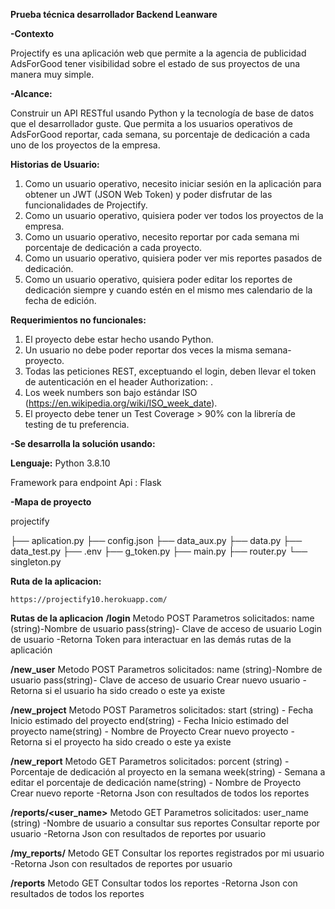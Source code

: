 ﻿﻿**Prueba técnica desarrollador Backend Leanware**

**-Contexto**

Projectify es una aplicación web que permite a la agencia de publicidad AdsForGood tener visibilidad sobre
el estado de sus proyectos de una manera muy simple.

**-Alcance:**

Construir un API RESTful usando Python y la tecnología de base de datos que el desarrollador guste. Que
permita a los usuarios operativos de AdsForGood reportar, cada semana, su porcentaje de dedicación a
cada uno de los proyectos de la empresa.


**Historias de Usuario:**
1. Como un usuario operativo, necesito iniciar sesión en la aplicación para obtener un JWT (JSON
Web Token) y poder disfrutar de las funcionalidades de Projectify.
2. Como un usuario operativo, quisiera poder ver todos los proyectos de la empresa.
3. Como un usuario operativo, necesito reportar por cada semana mi porcentaje de dedicación
a cada proyecto.
4. Como un usuario operativo, quisiera poder ver mis reportes pasados de dedicación.
5. Como un usuario operativo, quisiera poder editar los reportes de dedicación siempre y
cuando estén en el mismo mes calendario de la fecha de edición.

**Requerimientos no funcionales:**
1. El proyecto debe estar hecho usando Python.
2. Un usuario no debe poder reportar dos veces la misma semana-proyecto.
3. Todas las peticiones REST, exceptuando el login, deben llevar el token de autenticación en el
header Authorization: <token>.
4. Los week numbers son bajo estándar ISO (https://en.wikipedia.org/wiki/ISO_week_date).
5. El proyecto debe tener un Test Coverage > 90% con la librería de testing de tu preferencia.


**-Se desarrolla la solución usando:**

**Lenguaje:** Python 3.8.10

Framework para endpoint Api : Flask





**-Mapa de proyecto**

projectify

├── aplication.py
├── config.json
├── data_aux.py
├── data.py
├── data_test.py
├── .env
├── g_token.py
├── main.py
├── router.py
└── singleton.py



**Ruta de la aplicacion:**

```
https://projectify10.herokuapp.com/
```

**Rutas de la aplicacion**
**/login**
Metodo POST
Parametros solicitados:
name (string)-Nombre de usuario
pass(string)- Clave de acceso de usuario
Login de usuario
-Retorna Token para interactuar en las demás rutas de la  aplicación

**/new_user**
Metodo POST
Parametros solicitados:
name (string)-Nombre de usuario
pass(string)- Clave de acceso de usuario
Crear nuevo usuario
-Retorna si el usuario ha sido creado o este ya existe

**/new_project**
Metodo POST
Parametros solicitados:
start (string) - Fecha Inicio estimado del proyecto
end(string) - Fecha Inicio estimado del proyecto
name(string) - Nombre de Proyecto
Crear nuevo proyecto
-Retorna si el proyecto ha sido creado o este ya existe

**/new_report**
Metodo GET
Parametros solicitados:
porcent (string) - Porcentaje de dedicación al proyecto en la semana
week(string) - Semana a editar el porcentaje de  dedicación
name(string) - Nombre de Proyecto
Crear nuevo reporte
-Retorna Json con resultados de todos los reportes

**/reports/<user_name>**
Metodo GET
Parametros solicitados:
user_name (string) -Nombre de usuario a consultar sus reportes 
Consultar reporte por usuario
-Retorna Json con resultados de reportes por usuario

**/my_reports/**
Metodo GET
Consultar los reportes registrados por mi usuario
-Retorna Json con resultados de reportes por usuario

**/reports**
Metodo GET
Consultar todos los reportes
-Retorna Json con resultados de todos los reportes
